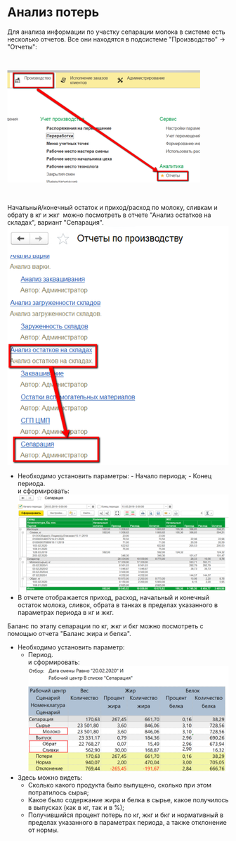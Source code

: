# Анализ потерь


Для анализа информации по участку сепарации молока в системе есть
несколько отчетов. Все они находятся в подсистеме "Производство" -\>
"Отчеты":

 

![](LossAnalysis.assets/drex_analiz_poter_1_custom.png)

 

Начальный/конечный остаток и приход/расход по молоку, сливкам и обрату в кг и жкг  можно посмотреть в отчете "Анализ остатков на складах", вариант "Сепарация".    
![](LossAnalysis.assets/drex_analiz_poter_1_custom_2.png)  

-    Необходимо установить параметры:
    -   Начало периода;
    -   Конец периода.  
    и сформировать:  
![](LossAnalysis.assets/drex_analiz_poter_1_custom_3.png)
-   В отчете отображается приход, расход, начальный и конечный остаток
    молока, сливок, обрата в танках в пределах указанного в параметрах
    периода в кг и жкг.


Баланс по этапу сепарации по кг, жкг и бкг можно посмотреть с помощью отчета "Баланс жира и белка".

- Необходимо установить параметр:
    - Период.  
    и сформировать:  
    ![image-20201111092942523](LossAnalysis.assets/image-20201111092942523.png)
- Здесь можно видеть:
    -   Сколько какого продукта было выпущено, сколько при этом потратилось сырья;
    -    Какое было содержание жира и белка в сырье, какое получилось в выпусках (как в кг, так и в %);
    -   Получившийся процент потерь по кг, жкг и бкг и нормативный в пределах указанного в параметрах периода, а также отклонение от нормы.